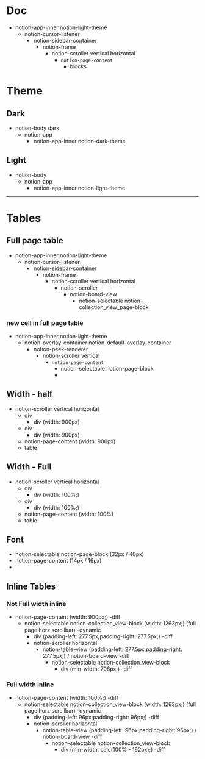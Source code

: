 # Doc

- notion-app-inner notion-light-theme
  - notion-cursor-listener
    - notion-sidebar-container
      - notion-frame
        - notion-scroller vertical horizontal
          - `notion-page-content`
            - blocks

# Theme

## Dark

- notion-body dark
  - notion-app
    - notion-app-inner notion-dark-theme

## Light

- notion-body
  - notion-app
    - notion-app-inner notion-light-theme

---

# Tables

## Full page table

- notion-app-inner notion-light-theme
  - notion-cursor-listener
    - notion-sidebar-container
      - notion-frame
        - notion-scroller vertical horizontal
          - notion-scroller
            - notion-board-view
              - notion-selectable notion-collection_view_page-block

### new cell in full page table

- notion-app-inner notion-light-theme
  - notion-overlay-container notion-default-overlay-container
    - notion-peek-renderer
      - notion-scroller vertical
        - `notion-page-content`
          - notion-selectable notion-page-block
          -

## Width - half

- notion-scroller vertical horizontal
  - div
    - div (width: 900px)
  - div
    - div (width: 900px)
  - notion-page-content (width: 900px)
  - table

## Width - Full

- notion-scroller vertical horizontal
  - div
    - div (width: 100%;)
  - div
    - div (width: 100%;)
  - notion-page-content (width: 100%)
  - table

## Font

- notion-selectable notion-page-block (32px / 40px)
- notion-page-content (14px / 16px)
-

## Inline Tables

### Not Full width inline

- notion-page-content (width: 900px;) -diff
  - notion-selectable notion-collection_view-block (width: 1263px;) (full page horz scrollbar) -dynamic
    - div (padding-left: 277.5px;padding-right: 277.5px;) -diff
    - notion-scroller horizontal
      - notion-table-view (padding-left: 277.5px;padding-right: 277.5px;) / notion-board-view -diff
        - notion-selectable notion-collection_view-block
          - div (min-width: 708px;) -diff

### Full width inline

- notion-page-content (width: 100%;) -diff
  - notion-selectable notion-collection_view-block (width: 1263px;) (full page horz scrollbar) -dynamic
    - div (padding-left: 96px;padding-right: 96px;) -diff
    - notion-scroller horizontal
      - notion-table-view (padding-left: 96px;padding-right: 96px;) / notion-board-view -diff
        - notion-selectable notion-collection_view-block
          - div (min-width: calc(100% - 192px);) -diff
